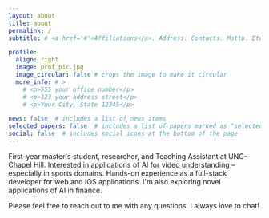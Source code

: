 ```yaml
---
layout: about
title: about
permalink: /
subtitle: # <a href='#'>Affiliations</a>. Address. Contacts. Motto. Etc.

profile:
  align: right
  image: prof_pic.jpg
  image_circular: false # crops the image to make it circular
  more_info: # >
    # <p>555 your office number</p>
    # <p>123 your address street</p>
    # <p>Your City, State 12345</p>

news: false  # includes a list of news items
selected_papers: false  # includes a list of papers marked as "selected={true}"
social: false  # includes social icons at the bottom of the page
---
```


First-year master's student, researcher, and Teaching Assistant at UNC-Chapel Hill. Interested in applications of AI for video understanding – especially in sports domains. Hands-on experience as a full-stack developer for web and IOS applications. I'm also exploring novel applications of AI in finance. 

Please feel free to reach out to me with any questions. I always love to chat!